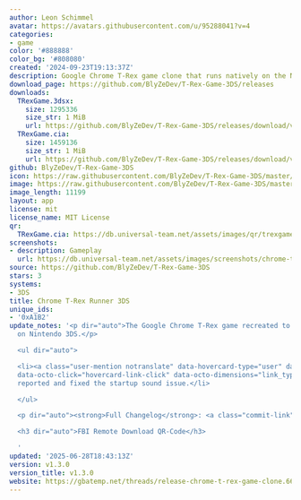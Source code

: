 ```yaml
---
author: Leon Schimmel
avatar: https://avatars.githubusercontent.com/u/95288041?v=4
categories:
- game
color: '#888888'
color_bg: '#808080'
created: '2024-09-23T19:13:37Z'
description: Google Chrome T-Rex game clone that runs natively on the Nintendo 3DS
download_page: https://github.com/BlyZeDev/T-Rex-Game-3DS/releases
downloads:
  TRexGame.3dsx:
    size: 1295336
    size_str: 1 MiB
    url: https://github.com/BlyZeDev/T-Rex-Game-3DS/releases/download/v1.3.0/TRexGame.3dsx
  TRexGame.cia:
    size: 1459136
    size_str: 1 MiB
    url: https://github.com/BlyZeDev/T-Rex-Game-3DS/releases/download/v1.3.0/TRexGame.cia
github: BlyZeDev/T-Rex-Game-3DS
icon: https://raw.githubusercontent.com/BlyZeDev/T-Rex-Game-3DS/master/assets/icon.png
image: https://raw.githubusercontent.com/BlyZeDev/T-Rex-Game-3DS/master/assets/banner.png
image_length: 11199
layout: app
license: mit
license_name: MIT License
qr:
  TRexGame.cia: https://db.universal-team.net/assets/images/qr/trexgame-cia.png
screenshots:
- description: Gameplay
  url: https://db.universal-team.net/assets/images/screenshots/chrome-t-rex-runner-3ds/gameplay.png
source: https://github.com/BlyZeDev/T-Rex-Game-3DS
stars: 3
systems:
- 3DS
title: Chrome T-Rex Runner 3DS
unique_ids:
- '0xA1B2'
update_notes: '<p dir="auto">The Google Chrome T-Rex game recreated to run natively
  on Nintendo 3DS.</p>

  <ul dir="auto">

  <li><a class="user-mention notranslate" data-hovercard-type="user" data-hovercard-url="/users/MillKeny/hovercard"
  data-octo-click="hovercard-link-click" data-octo-dimensions="link_type:self" href="https://github.com/MillKeny">@MillKeny</a>
  reported and fixed the startup sound issue.</li>

  </ul>

  <p dir="auto"><strong>Full Changelog</strong>: <a class="commit-link" href="https://github.com/BlyZeDev/T-Rex-Game-3DS/compare/v1.2.0...v1.3.0"><tt>v1.2.0...v1.3.0</tt></a></p>

  <h3 dir="auto">FBI Remote Download QR-Code</h3>

  '
updated: '2025-06-28T18:43:13Z'
version: v1.3.0
version_title: v1.3.0
website: https://gbatemp.net/threads/release-chrome-t-rex-game-clone.661573
---
```

